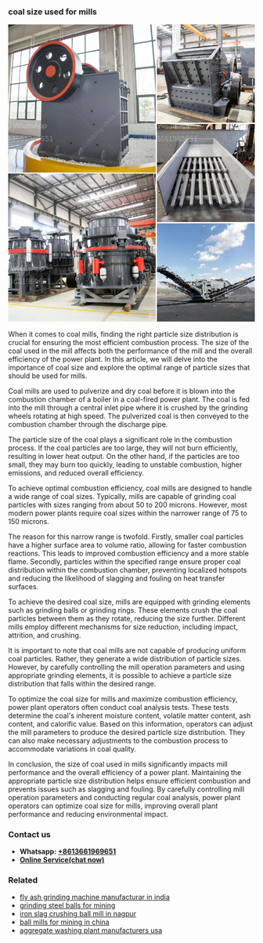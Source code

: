 <h3>coal size used for mills</h3><img src='1708309308.jpg' alt=''><p>When it comes to coal mills, finding the right particle size distribution is crucial for ensuring the most efficient combustion process. The size of the coal used in the mill affects both the performance of the mill and the overall efficiency of the power plant. In this article, we will delve into the importance of coal size and explore the optimal range of particle sizes that should be used for mills.</p><p>Coal mills are used to pulverize and dry coal before it is blown into the combustion chamber of a boiler in a coal-fired power plant. The coal is fed into the mill through a central inlet pipe where it is crushed by the grinding wheels rotating at high speed. The pulverized coal is then conveyed to the combustion chamber through the discharge pipe.</p><p>The particle size of the coal plays a significant role in the combustion process. If the coal particles are too large, they will not burn efficiently, resulting in lower heat output. On the other hand, if the particles are too small, they may burn too quickly, leading to unstable combustion, higher emissions, and reduced overall efficiency.</p><p>To achieve optimal combustion efficiency, coal mills are designed to handle a wide range of coal sizes. Typically, mills are capable of grinding coal particles with sizes ranging from about 50 to 200 microns. However, most modern power plants require coal sizes within the narrower range of 75 to 150 microns.</p><p>The reason for this narrow range is twofold. Firstly, smaller coal particles have a higher surface area to volume ratio, allowing for faster combustion reactions. This leads to improved combustion efficiency and a more stable flame. Secondly, particles within the specified range ensure proper coal distribution within the combustion chamber, preventing localized hotspots and reducing the likelihood of slagging and fouling on heat transfer surfaces.</p><p>To achieve the desired coal size, mills are equipped with grinding elements such as grinding balls or grinding rings. These elements crush the coal particles between them as they rotate, reducing the size further. Different mills employ different mechanisms for size reduction, including impact, attrition, and crushing.</p><p>It is important to note that coal mills are not capable of producing uniform coal particles. Rather, they generate a wide distribution of particle sizes. However, by carefully controlling the mill operation parameters and using appropriate grinding elements, it is possible to achieve a particle size distribution that falls within the desired range.</p><p>To optimize the coal size for mills and maximize combustion efficiency, power plant operators often conduct coal analysis tests. These tests determine the coal's inherent moisture content, volatile matter content, ash content, and calorific value. Based on this information, operators can adjust the mill parameters to produce the desired particle size distribution. They can also make necessary adjustments to the combustion process to accommodate variations in coal quality.</p><p>In conclusion, the size of coal used in mills significantly impacts mill performance and the overall efficiency of a power plant. Maintaining the appropriate particle size distribution helps ensure efficient combustion and prevents issues such as slagging and fouling. By carefully controlling mill operation parameters and conducting regular coal analysis, power plant operators can optimize coal size for mills, improving overall plant performance and reducing environmental impact.</p><h3>Contact us</h3><ul><li><strong>Whatsapp:&nbsp;<a href="https://wa.me/8613661969651">+8613661969651</a></strong></li><li><a href="https://swt.shibang-china.com/?git&amp;zhl&amp;coal size used for mills"><strong>Online Service(chat now)</strong></a></li></ul><h3>Related</h3><ul><li><a href='fly ash grinding machine manufacturar in india.md'>fly ash grinding machine manufacturar in india</a></li><li><a href='grinding steel balls for mining.md'>grinding steel balls for mining</a></li><li><a href='iron slag crushing ball mill in nagpur.md'>iron slag crushing ball mill in nagpur</a></li><li><a href='ball mills for mining in china.md'>ball mills for mining in china</a></li><li><a href='aggregate washing plant manufacturers usa.md'>aggregate washing plant manufacturers usa</a></li></ul>